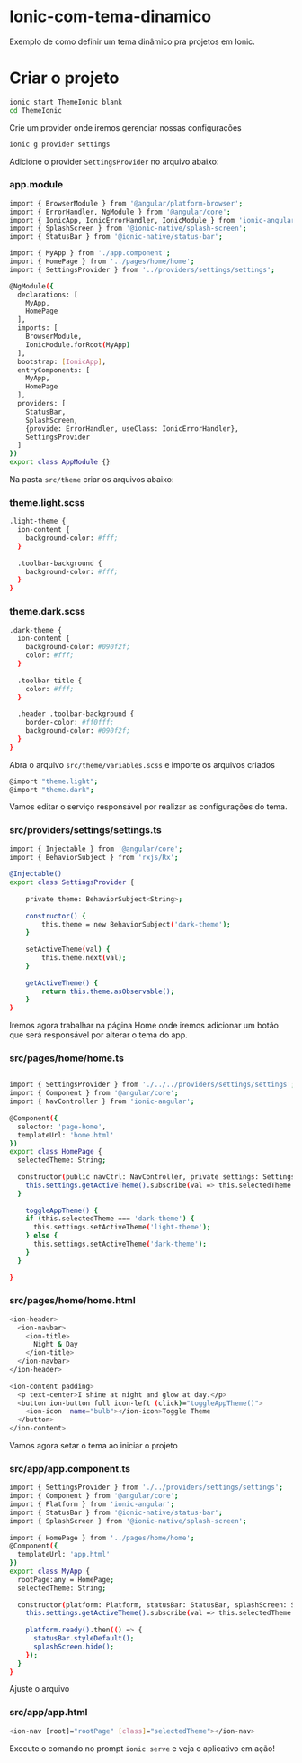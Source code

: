 # Ionic-com-tema-dinamico
Exemplo de como definir um tema dinâmico pra projetos em Ionic.

# Criar o projeto

```sh
ionic start ThemeIonic blank
cd ThemeIonic
```

Crie um provider onde iremos gerenciar nossas configurações
```sh
ionic g provider settings
```
Adicione o provider `SettingsProvider` no arquivo abaixo:
### app.module
```sh
import { BrowserModule } from '@angular/platform-browser';
import { ErrorHandler, NgModule } from '@angular/core';
import { IonicApp, IonicErrorHandler, IonicModule } from 'ionic-angular';
import { SplashScreen } from '@ionic-native/splash-screen';
import { StatusBar } from '@ionic-native/status-bar';

import { MyApp } from './app.component';
import { HomePage } from '../pages/home/home';
import { SettingsProvider } from '../providers/settings/settings';

@NgModule({
  declarations: [
    MyApp,
    HomePage
  ],
  imports: [
    BrowserModule,
    IonicModule.forRoot(MyApp)
  ],
  bootstrap: [IonicApp],
  entryComponents: [
    MyApp,
    HomePage
  ],
  providers: [
    StatusBar,
    SplashScreen,
    {provide: ErrorHandler, useClass: IonicErrorHandler},
    SettingsProvider
  ]
})
export class AppModule {}
```



Na pasta `src/theme` criar os arquivos abaixo:
### theme.light.scss

```sh
.light-theme {
  ion-content {
    background-color: #fff;
  }
 
  .toolbar-background {
    background-color: #fff;
  }
}
```

### theme.dark.scss

```sh
.dark-theme {
  ion-content {
    background-color: #090f2f;
    color: #fff;
  }
 
  .toolbar-title {
    color: #fff;
  }
 
  .header .toolbar-background {
    border-color: #ff0fff;
    background-color: #090f2f;
  }
}  
```

Abra o arquivo `src/theme/variables.scss` e importe os arquivos criados
```sh
@import "theme.light";
@import "theme.dark";
```

Vamos editar o serviço responsável por realizar as configurações do tema.

### src/providers/settings/settings.ts

```sh
import { Injectable } from '@angular/core';
import { BehaviorSubject } from 'rxjs/Rx';
 
@Injectable()
export class SettingsProvider {
 
    private theme: BehaviorSubject<String>;
 
    constructor() {
        this.theme = new BehaviorSubject('dark-theme');
    }
 
    setActiveTheme(val) {
        this.theme.next(val);
    }
 
    getActiveTheme() {
        return this.theme.asObservable();
    }
}
```

Iremos agora trabalhar na página Home onde iremos adicionar um botão que será responsável por alterar o tema do app.

### src/pages/home/home.ts
```sh

import { SettingsProvider } from './../../providers/settings/settings';
import { Component } from '@angular/core';
import { NavController } from 'ionic-angular';
 
@Component({
  selector: 'page-home',
  templateUrl: 'home.html'
})
export class HomePage {
  selectedTheme: String;
 
  constructor(public navCtrl: NavController, private settings: SettingsProvider) {
    this.settings.getActiveTheme().subscribe(val => this.selectedTheme = val);
  }
 
    toggleAppTheme() {
    if (this.selectedTheme === 'dark-theme') {
      this.settings.setActiveTheme('light-theme');
    } else {
      this.settings.setActiveTheme('dark-theme');
    }
  }
 
}
```
### src/pages/home/home.html

```sh
<ion-header>
  <ion-navbar>
    <ion-title>
      Night & Day
    </ion-title>
  </ion-navbar>
</ion-header>
 
<ion-content padding>
  <p text-center>I shine at night and glow at day.</p>
  <button ion-button full icon-left (click)="toggleAppTheme()">
    <ion-icon  name="bulb"></ion-icon>Toggle Theme
  </button>
</ion-content>
```

Vamos agora setar o tema ao iniciar o projeto
### src/app/app.component.ts

```sh
import { SettingsProvider } from './../providers/settings/settings';
import { Component } from '@angular/core';
import { Platform } from 'ionic-angular';
import { StatusBar } from '@ionic-native/status-bar';
import { SplashScreen } from '@ionic-native/splash-screen';
 
import { HomePage } from '../pages/home/home';
@Component({
  templateUrl: 'app.html'
})
export class MyApp {
  rootPage:any = HomePage;
  selectedTheme: String;
  
  constructor(platform: Platform, statusBar: StatusBar, splashScreen: SplashScreen, private settings: SettingsProvider) {
    this.settings.getActiveTheme().subscribe(val => this.selectedTheme = val);
 
    platform.ready().then(() => {
      statusBar.styleDefault();
      splashScreen.hide();
    });
  }
}
```
Ajuste o arquivo 
### src/app/app.html

```sh
<ion-nav [root]="rootPage" [class]="selectedTheme"></ion-nav>
```

Execute o comando no prompt `ionic serve` e veja o aplicativo em ação!
